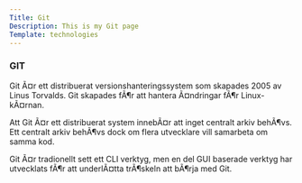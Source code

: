 ```yaml
---
Title: Git
Description: This is my Git page
Template: technologies
---
```


<div class="box-containers">
 <h3>GIT </h3>
<div class="box" id="git">


Git Ã¤r ett distribuerat versionshanteringssystem som skapades 2005 av Linus Torvalds. Git skapades fÃ¶r att hantera Ã¤ndringar fÃ¶r Linux-kÃ¤rnan.

Att Git Ã¤r ett distribuerat system innebÃ¤r att inget centralt arkiv behÃ¶vs. Ett centralt arkiv behÃ¶vs dock om flera utvecklare vill samarbeta om samma kod.

Git Ã¤r tradionellt sett ett CLI verktyg, men en del GUI baserade verktyg har utvecklats fÃ¶r att underlÃ¤tta trÃ¶skeln att bÃ¶rja med Git.
</div>
</div>